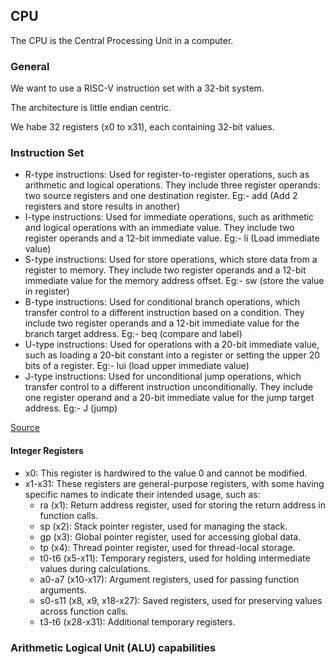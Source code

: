 ## CPU

The CPU is the Central Processing Unit in a computer.

### General
We want to use a RISC-V instruction set with a 32-bit system.

The architecture is little endian centric.

We habe 32 registers (x0 to x31), each containing 32-bit values.


### Instruction Set


- R-type instructions: Used for register-to-register operations, such as arithmetic and logical operations. They include three register operands: two source registers and one destination register. Eg:- add (Add 2 registers and store results in another)
- I-type instructions: Used for immediate operations, such as arithmetic and logical operations with an immediate value. They include two register operands and a 12-bit immediate value. Eg:- li (Load immediate value)
- S-type instructions: Used for store operations, which store data from a register to memory. They include two register operands and a 12-bit immediate value for the memory address offset. Eg:- sw (store the value in register)
- B-type instructions: Used for conditional branch operations, which transfer control to a different instruction based on a condition. They include two register operands and a 12-bit immediate value for the branch target address. Eg:- beq (compare and label)
- U-type instructions: Used for operations with a 20-bit immediate value, such as loading a 20-bit constant into a register or setting the upper 20 bits of a register. Eg:- lui (load upper immediate value)
- J-type instructions: Used for unconditional jump operations, which transfer control to a different instruction unconditionally. They include one register operand and a 20-bit immediate value for the jump target address. Eg:- J (jump)

[Source](https://www.wevolver.com/article/risc-v-architecture)

#### Integer Registers

- x0: This register is hardwired to the value 0 and cannot be modified.
- x1-x31: These registers are general-purpose registers, with some having specific names to indicate their intended usage, such as:
    - ra (x1): Return address register, used for storing the return address in function calls.
    - sp (x2): Stack pointer register, used for managing the stack.
    - gp (x3): Global pointer register, used for accessing global data.
    - tp (x4): Thread pointer register, used for thread-local storage.
    - t0-t6 (x5-x11): Temporary registers, used for holding intermediate values during calculations.
    - a0-a7 (x10-x17): Argument registers, used for passing function arguments.
    - s0-s11 (x8, x9, x18-x27): Saved registers, used for preserving values across function calls.
    - t3-t6 (x28-x31): Additional temporary registers.

### Arithmetic Logical Unit (ALU) capabilities